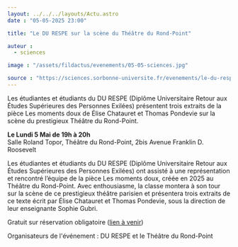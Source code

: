 ```yaml
---
layout: ../../../layouts/Actu.astro
date : "05-05-2025 23:00"

title: "Le DU RESPE sur la scène du Théâtre du Rond-Point"

auteur :
  - sciences

image : "/assets/fildactus/evenements/05-05-sciences.jpg"

source : "https://sciences.sorbonne-universite.fr/evenements/le-du-respe-sur-la-scene-du-theatre-du-rond-point"
---
```


Les étudiantes et étudiants du DU RESPE (Diplôme Universitaire Retour aux Études Supérieures des Personnes Exilées) présentent trois extraits de la pièce Les moments doux de Élise Chatauret et Thomas Pondevie sur la scène du prestigieux Théâtre du Rond-Point.

__Le Lundi 5 Mai de 19h à 20h__  
Salle Roland Topor, Théâtre du Rond-Point, 2bis Avenue Franklin D. Roosevelt  

Les étudiantes et étudiants du DU RESPE (Diplôme Universitaire Retour aux Études Supérieures des Personnes Exilées) ont assisté à une représentation et rencontré l’équipe de la pièce Les moments doux, créée en 2025 au Théâtre du Rond-Point. Avec enthousiasme, la classe montera à son tour sur la scène de ce prestigieux théâtre parisien et présentera trois extraits de ce texte écrit par Élise Chatauret et Thomas Pondevie, sous la direction de leur enseignante Sophie Gubri.

Gratuit sur réservation obligatoire ([lien à venir](https://sciences.sorbonne-universite.fr/evenements/le-du-respe-sur-la-scene-du-theatre-du-rond-point))

Organisateurs de l'événement : DU RESPE et le Théâtre du Rond-Point